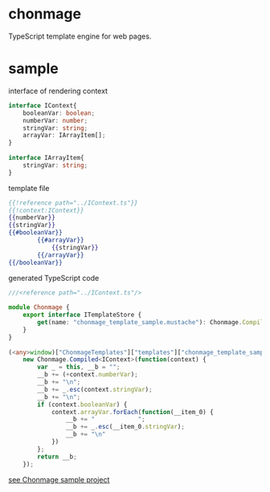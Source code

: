 chonmage
========

TypeScript template engine for web pages.

# sample

interface of rendering context
```TypeScript
interface IContext{
    booleanVar: boolean;
    numberVar: number;
    stringVar: string;
    arrayVar: IArrayItem[];
}
 
interface IArrayItem{
    stringVar: string;
}
```

template file
```mustache
{{!reference path="../IContext.ts"}}
{{!context:IContext}}
{{numberVar}}
{{stringVar}}
{{#booleanVar}}
        {{#arrayVar}}
        	{{stringVar}}
        {{/arrayVar}}
{{/booleanVar}}
```

generated TypeScript code
```TypeScript
///<reference path="../IContext.ts"/>
 
module Chonmage {
    export interface ITemplateStore {
        get(name: "chonmage_template_sample.mustache"): Chonmage.Compiled<IContext>;
    }
}
 
(<any>window)["ChonmageTemplates"]["templates"]["chonmage_template_sample.mustache"] =
    new Chonmage.Compiled<IContext>(function(context) {
        var _ = this, __b = "";
        __b += (+context.numberVar);
        __b += "\n";
        __b += _.esc(context.stringVar);
        __b += "\n";
        if (context.booleanVar) {
            context.arrayVar.forEach(function(__item_0) {
                __b += "        	";
                __b += _.esc(__item_0.stringVar);
                __b += "\n"
            })
        };
        return __b;
    });
```

[see Chonmage sample project](https://github.com/ryiwamoto/chonmage-sample)
